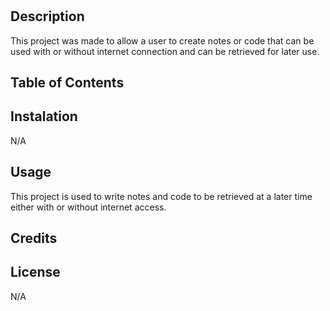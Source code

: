 # <Challenge-19>

## Description
This project was made to allow a user to create notes or code that can be used with or without internet connection and can be retrieved for later use.
## Table of Contents

## Instalation
N/A
## Usage
 This project is used to write notes and code to be retrieved at a later time either with or without internet access.
## Credits

## License

N/A

